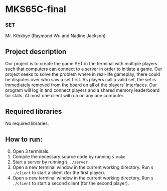 # MKS65C-final

### SET

Mr. Kthxbye (Raymond Wu and Nadine Jackson)
    
## Project description 
Our project is to create the game SET in the terminal with multiple players such that computers can connect to a server in order to initiate a game. Our project seeks to solve the problem where in real-life gameplay, there could be disputes over who saw a set first. As players call a valid set, the set is immediately removed from the board on all of the players’ interfaces. Our program will log in and connect players and a shared memory leaderboard for stats. At most one client will run on any one computer.

## Required libraries
No required libraries.

## How to run:
0. Open 3 terminals.
1. Compile the necessary source code by running `$ make`
2. Start a server by running `$ ./server`
3. Open a new terminal window in the current working directory. Run `$ ./client` to start a client (for the first player).
4. Open a new terminal window in the current working directory. Run `$ ./client` to start a second client (for the second player).
